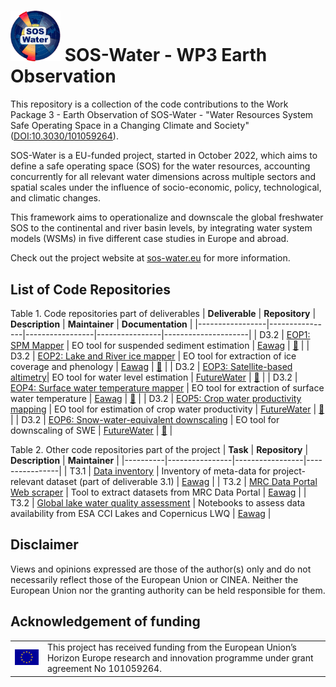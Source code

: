 # <img src="imgs/sosw_logo.png" width="80"> SOS-Water - WP3 Earth Observation

This repository is a collection of the code contributions to the Work Package 3 - Earth Observation of SOS-Water - "Water Resources System Safe Operating Space in a Changing Climate and Society" ([DOI:10.3030/101059264](https://cordis.europa.eu/project/id/101059264)). 

SOS-Water is a EU-funded project, started in October 2022, which aims to define a safe operating space (SOS) for the water resources, accounting concurrently for all relevant water dimensions across multiple sectors and spatial scales under the influence of socio-economic, policy, technological, and climatic changes.

This framework aims to operationalize and downscale the global freshwater SOS to the continental and river basin levels, by integrating water system models (WSMs) in five different case studies in Europe and abroad.

Check out the project website at [sos-water.eu](https://sos-water.eu) for more information.

## List of Code Repositories
<!-- Maintainer links -->
[Eawag]: https://www.eawag.ch/en/department/surf/main-focus/remote-sensing/ "Eawag"
[FutureWater]: https://www.futurewater.eu/projects/water-resources-system-safe-operating-space-in-a-changing-climate-and-society-sos-water/ "FutureWater"

<!-- Table 1 -->
Table 1. Code repositories part of deliverables
| **Deliverable** | **Repository** | **Description** | **Maintainer** | **Documentation** |
|-----------------|----------------|-----------------|----------------|---------------------|
| D3.2 | [EOP1: SPM Mapper](https://github.com/mibrechb/SOSW_EOP1) | EO tool for suspended sediment estimation | [Eawag] | [📄]() |
| D3.2 | [EOP2: Lake and River ice mapper](https://github.com/mibrechb/SOSW_EOP2) | EO tool for extraction of ice coverage and phenology | [Eawag] | [📄]() |
| D3.2 | [EOP3: Satellite-based altimetry]()| EO tool for water level estimation | [FutureWater] | [📄]() |
| D3.2 | [EOP4: Surface water temperature mapper](https://github.com/mibrechb/SOSW_EOP4) | EO tool for extraction of surface water temperature | [Eawag] | [📄]() |
| D3.2 | [EOP5: Crop water productivity mapping]() | EO tool for estimation of crop water productivity | [FutureWater] | [📄]() |
| D3.2 | [EOP6: Snow-water-equivalent downscaling]() | EO tool for downscaling of SWE | [FutureWater] | [📄]() |

<!-- Table 2 -->
Table 2. Other code repositories part of the project
| **Task** | **Repository** | **Description** | **Maintainer** |
|----------|----------------|-----------------|----------------|
| T3.1 | [Data inventory](https://github.com/mibrechb/SOSW_data_inventory) | Inventory of meta-data for project-relevant dataset (part of deliverable 3.1) | [Eawag] |
| T3.2 | [MRC Data Portal Web scraper](https://github.com/mibrechb/SOSW_MRC_webscraper) | Tool to extract datasets from MRC Data Portal | [Eawag] |
| T3.2 | [Global lake water quality assessment](https://github.com/mibrechb/SOSW_MRC_webscraper) | Notebooks to assess data availability from ESA CCI Lakes and Copernicus LWQ | [Eawag] |

## Disclaimer
Views and opinions expressed are those of the author(s) only and do not necessarily reflect those of the European Union or CINEA. Neither the European Union nor the granting authority can be held responsible for them.

## Acknowledgement of funding
<table style="border: none;">
  <tr>
    <td><img src="imgs/eucom_logo.png" alt="EU Logo" width="100"/></td>
    <td>This project has received funding from the European Union’s Horizon Europe research and innovation programme under grant agreement No 101059264.</td>
  </tr>
</table>
